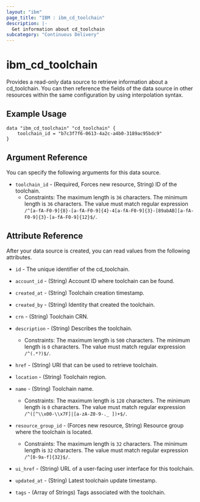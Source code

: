 ```yaml
---
layout: "ibm"
page_title: "IBM : ibm_cd_toolchain"
description: |-
  Get information about cd_toolchain
subcategory: "Continuous Delivery"
---
```


# ibm_cd_toolchain

Provides a read-only data source to retrieve information about a cd_toolchain. You can then reference the fields of the data source in other resources within the same configuration by using interpolation syntax.

## Example Usage

```hcl
data "ibm_cd_toolchain" "cd_toolchain" {
	toolchain_id = "b7c3f7f6-0613-4a2c-a4b0-3189ac95bdc9"
}
```

## Argument Reference

You can specify the following arguments for this data source.

* `toolchain_id` - (Required, Forces new resource, String) ID of the toolchain.
  * Constraints: The maximum length is `36` characters. The minimum length is `36` characters. The value must match regular expression `/^[a-fA-F0-9]{8}-[a-fA-F0-9]{4}-4[a-fA-F0-9]{3}-[89abAB][a-fA-F0-9]{3}-[a-fA-F0-9]{12}$/`.

## Attribute Reference

After your data source is created, you can read values from the following attributes.

* `id` - The unique identifier of the cd_toolchain.
* `account_id` - (String) Account ID where toolchain can be found.

* `created_at` - (String) Toolchain creation timestamp.

* `created_by` - (String) Identity that created the toolchain.

* `crn` - (String) Toolchain CRN.

* `description` - (String) Describes the toolchain.
  * Constraints: The maximum length is `500` characters. The minimum length is `0` characters. The value must match regular expression `/^(.*?)$/`.

* `href` - (String) URI that can be used to retrieve toolchain.

* `location` - (String) Toolchain region.

* `name` - (String) Toolchain name.
  * Constraints: The maximum length is `128` characters. The minimum length is `0` characters. The value must match regular expression `/^([^\\x00-\\x7F]|[a-zA-Z0-9-._ ])+$/`.

* `resource_group_id` - (Forces new resource, String) Resource group where the toolchain is located.
  * Constraints: The maximum length is `32` characters. The minimum length is `32` characters. The value must match regular expression `/^[0-9a-f]{32}$/`.

* `ui_href` - (String) URL of a user-facing user interface for this toolchain.

* `updated_at` - (String) Latest toolchain update timestamp.

* `tags` - (Array of Strings) Tags associated with the toolchain.

